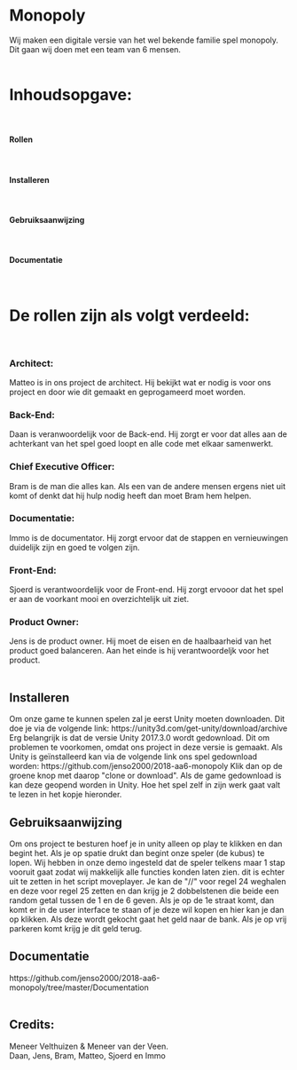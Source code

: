 # Monopoly 

Wij maken een digitale versie van het wel bekende familie spel monopoly. <br>
Dit gaan wij doen met een team van 6 mensen. <br>
<br>


<h1>Inhoudsopgave:</h1> <br>
<h4>Rollen</h4><br>
<h4>Installeren </h4><br>
<h4>Gebruiksaanwijzing</h4><br>
<h4>Documentatie</h4><br>

# De rollen zijn als volgt verdeeld: <br>
<br>
<H3> Architect:</H3>  Matteo is in ons project de architect. Hij bekijkt wat er nodig is voor ons project en door wie dit gemaakt en geprogameerd moet worden. <br>

<H3>Back-End:</H3> Daan is veranwoordelijk voor de Back-end. Hij zorgt er voor dat alles aan de achterkant van het spel goed loopt en alle code met elkaar samenwerkt. <br>

<H3>Chief Executive Officer:</H3> Bram is de man die alles kan. Als een van de andere mensen ergens niet uit komt of denkt dat hij hulp nodig heeft dan moet Bram hem helpen. <br>

<H3>Documentatie:</H3> Immo is de documentator. Hij zorgt ervoor dat de stappen en vernieuwingen duidelijk zijn en goed te volgen zijn.

<H3>Front-End:</H3> Sjoerd is verantwoordelijk voor de Front-end. Hij zorgt ervooor dat het spel er aan de voorkant mooi en overzichtelijk uit ziet. <br>

<H3>Product Owner:</H3> Jens is de product owner. Hij moet de eisen en de haalbaarheid van het product goed balanceren. Aan het einde is hij verantwoordeljk voor het product. <br>
<br>
<h2>Installeren </h2>
Om onze game te kunnen spelen zal je eerst Unity moeten downloaden. Dit doe je via de volgende link: https://unity3d.com/get-unity/download/archive Erg belangrijk is dat de versie Unity 2017.3.0 wordt gedownload. Dit om problemen te voorkomen, omdat ons project in deze versie is gemaakt. Als Unity is geïnstalleerd kan via de volgende link ons spel gedownload worden: https://github.com/jenso2000/2018-aa6-monopoly Klik dan op de groene knop met daarop "clone or download". Als de game gedownload is kan deze geopend worden in Unity. Hoe het spel zelf in zijn werk gaat valt te lezen in het kopje hieronder.


<h2>Gebruiksaanwijzing</h2>
Om ons project te besturen hoef je in unity alleen op play te klikken en dan begint het. Als je op spatie drukt dan begint onze speler (de kubus) te lopen. Wij hebben in onze demo ingesteld dat de speler telkens maar 1 stap vooruit gaat zodat wij makkelijk alle functies konden laten zien. dit is echter uit te zetten in het script moveplayer. Je kan de "//" voor regel 24 weghalen en deze voor regel 25 zetten en dan krijg je 2 dobbelstenen die beide een random getal tussen de 1 en de 6 geven. Als je op de 1e straat komt, dan komt er in de user interface te staan of je deze wil kopen en hier kan je dan op klikken. Als deze wordt gekocht gaat het geld naar de bank. Als je op vrij parkeren komt krijg je dit geld terug.<br>


<h2>Documentatie</h2>
https://github.com/jenso2000/2018-aa6-monopoly/tree/master/Documentation<br>
<br>

<h2>Credits: <br></h2>
Meneer Velthuizen & Meneer van der Veen. <br>
Daan, Jens, Bram, Matteo, Sjoerd en Immo<br>
